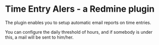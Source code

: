# Time Entry Alers - a Redmine plugin

The plugin enables you to setup automatic email reports on time entries.

You can configure the daily threshold of hours, and if somebody is under this,
a mail will be sent to him/her.

